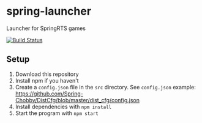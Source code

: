 # spring-launcher
Launcher for SpringRTS games

[![Build Status](https://travis-ci.org/gajop/spring-launcher.svg?branch=master)](https://travis-ci.org/gajop/spring-launcher)

## Setup

1. Download this repository
2. Install npm if you haven't
3. Create a `config.json` file in the `src` directory. See `config.json` example: https://github.com/Spring-Chobby/DistCfg/blob/master/dist_cfg/config.json
4. Install dependencies with `npm install`
5. Start the program with `npm start`